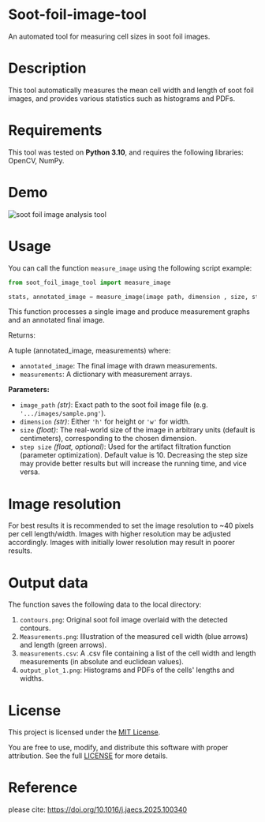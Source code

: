# Soot-foil-image-tool

An automated tool for measuring cell sizes in soot foil images.

# Description 

This tool automatically measures the mean cell width and length of soot foil images, and provides various statistics such as histograms and PDFs.

# Requirements

This tool was tested on **Python 3.10**, and requires the following libraries: OpenCV, NumPy.

# Demo

![soot foil image analysis tool](https://github.com/user-attachments/assets/ec6161fb-d356-4df0-9bd7-228b079e660a)

# Usage

You can call the function `measure_image` using the following script example:

```python
from soot_foil_image_tool import measure_image

stats, annotated_image = measure_image(image path, dimension , size, step size=10)
```
This function processes a single image and produce measurement graphs and an annotated final image.

Returns: 

A tuple (annotated_image, measurements) where:

- `annotated_image`: The final image with drawn measurements.
- `measurements`: A dictionary with measurement arrays.
        
**Parameters:**
- `image_path` *(str)*: Exact path to the soot foil image file (e.g. `'.../images/sample.png'`).
- `dimension` *(str)*: Either `'h'` for height or `'w'` for width.  
- `size` *(float)*: The real-world size of the image in arbitrary units (default is centimeters), corresponding to the chosen dimension.
- `step size` *(float, optional)*: Used for the artifact filtration function (parameter optimization). Default value is 10. Decreasing the step size may provide better results but will increase the running time, and vice versa.

# Image resolution

For best results it is recommended to set the image resolution to ~40 pixels per cell length/width. Images with higher resolution may be adjusted accordingly. Images with initially lower resolution may result in poorer results.

# Output data

The function saves the following data to the local directory:

1. `contours.png`: Original soot foil image overlaid with the detected contours.
2. `Measurements.png`: Illustration of the measured cell width (blue arrows) and length (green arrows).
3. `measurements.csv`: A .csv file containing a list of the cell width and length measurements (in absolute and euclidean values).
4. `output_plot_1.png`: Histograms and PDFs of the cells' lengths and widths.

# License

This project is licensed under the [MIT License](https://opensource.org/licenses/MIT).

You are free to use, modify, and distribute this software with proper attribution. See the full [LICENSE](https://opensource.org/licenses/MIT) for more details.

# Reference

please cite: https://doi.org/10.1016/j.jaecs.2025.100340
